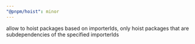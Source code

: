 ```yaml
---
"@pnpm/hoist": minor
---
```


allow to hoist packages based on importerIds, only hoist packages that are subdependencies of the specified importerIds
